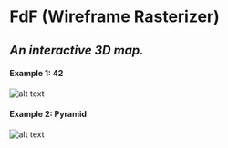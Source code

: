 # FdF (Wireframe Rasterizer)

## *An interactive 3D map.*

#### Example 1: 42

![alt text](https://user-images.githubusercontent.com/30487160/54797626-449dae80-4c2b-11e9-9c98-e854c83dd541.png)

#### Example 2: Pyramid
![alt text](https://user-images.githubusercontent.com/30487160/54797625-449dae80-4c2b-11e9-9148-95a05d829ed2.png)
